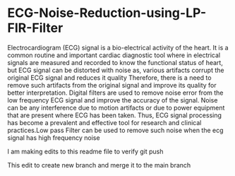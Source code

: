 # ECG-Noise-Reduction-using-LP-FIR-Filter
Electrocardiogram (ECG) signal is a bio-electrical activity of the heart. It is a common routine and important cardiac diagnostic tool where in electrical signals are measured and recorded to know the functional status of heart, but ECG signal can be distorted with noise as, various artifacts corrupt the original ECG signal and reduces it quality Therefore, there is a need to remove such artifacts from the original signal and improve its quality for better interpretation. Digital filters are used to remove noise error from the low frequency ECG signal and improve the accuracy of the signal. Noise can be any interference due to motion artifacts or due to power equipment that are present where ECG has been taken. Thus, ECG signal processing has become a prevalent and effective tool for research and clinical practices.Low pass Filter can be used to remove such noise when the ecg signal has high frequency noise

I am making edits to this readme file to verify git push

This edit to create new branch and merge it to the main branch